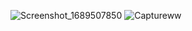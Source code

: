 ![Screenshot_1689507850](https://github.com/MuhammadHassanShaikh/image/assets/85787122/bea50db2-3c33-4803-85e8-74e71b2f3ebb)
![Captureww](https://github.com/MuhammadHassanShaikh/image/assets/85787122/023814b9-7d9e-4962-ae69-d41a78b0189f)
